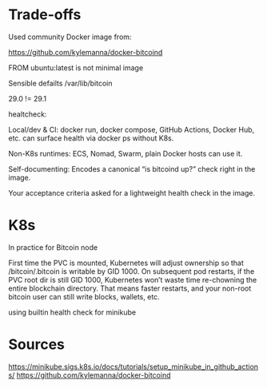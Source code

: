 # Trade-offs

Used community Docker image from:

https://github.com/kylemanna/docker-bitcoind

FROM ubuntu:latest is not minimal image

Sensible defailts /var/lib/bitcoin

29.0 != 29.1

healtcheck:

Local/dev & CI: docker run, docker compose, GitHub Actions, Docker Hub, etc. can surface health via docker ps without K8s.

Non-K8s runtimes: ECS, Nomad, Swarm, plain Docker hosts can use it.

Self-documenting: Encodes a canonical “is bitcoind up?” check right in the image.

Your acceptance criteria asked for a lightweight health check in the image.

# K8s

In practice for Bitcoin node

First time the PVC is mounted, Kubernetes will adjust ownership so that /bitcoin/.bitcoin is writable by GID 1000.
On subsequent pod restarts, if the PVC root dir is still GID 1000, Kubernetes won’t waste time re-chowning the entire blockchain directory.
That means faster restarts, and your non-root bitcoin user can still write blocks, wallets, etc.

using builtin health check for minikube

# Sources

https://minikube.sigs.k8s.io/docs/tutorials/setup_minikube_in_github_actions/
https://github.com/kylemanna/docker-bitcoind

